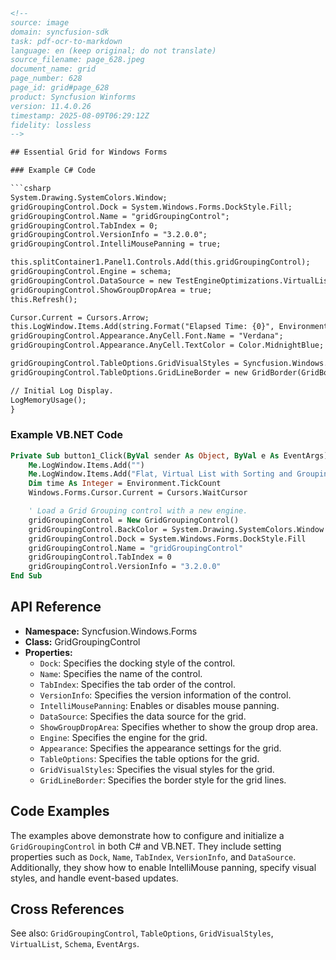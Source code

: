 ```html
<!-- 
source: image
domain: syncfusion-sdk
task: pdf-ocr-to-markdown
language: en (keep original; do not translate)
source_filename: page_628.jpeg
document_name: grid
page_number: 628
page_id: grid#page_628
product: Syncfusion Winforms
version: 11.4.0.26
timestamp: 2025-08-09T06:29:12Z
fidelity: lossless
-->

## Essential Grid for Windows Forms

### Example C# Code

```csharp
System.Drawing.SystemColors.Window;
gridGroupingControl.Dock = System.Windows.Forms.DockStyle.Fill;
gridGroupingControl.Name = "gridGroupingControl";
gridGroupingControl.TabIndex = 0;
gridGroupingControl.VersionInfo = "3.2.0.0";
gridGroupingControl.IntelliMousePanning = true;

this.splitContainer1.Panel1.Controls.Add(this.gridGroupingControl);
gridGroupingControl.Engine = schema;
gridGroupingControl.DataSource = new TestEngineOptimizations.VirtualList(100000);
gridGroupingControl.ShowGroupDropArea = true;
this.Refresh();

Cursor.Current = Cursors.Arrow;
this.LogWindow.Items.Add(string.Format("Elapsed Time: {0}", Environment.TickCount - time));
gridGroupingControl.Appearance.AnyCell.Font.Name = "Verdana";
gridGroupingControl.Appearance.AnyCell.TextColor = Color.MidnightBlue;

gridGroupingControl.TableOptions.GridVisualStyles = Syncfusion.Windows.Forms.GridVisualStyles.Office2007Blue;
gridGroupingControl.TableOptions.GridLineBorder = new GridBorder(GridBorderStyle.Solid, Color.FromArgb(227, 239, 255), GridBorderWeight.Thin);

// Initial Log Display.
LogMemoryUsage();
}
```

### Example VB.NET Code

```vb
Private Sub button1_Click(ByVal sender As Object, ByVal e As EventArgs) Handles button1.Click
    Me.LogWindow.Items.Add("")
    Me.LogWindow.Items.Add("Flat, Virtual List with Sorting and Grouping Enabled.")
    Dim time As Integer = Environment.TickCount
    Windows.Forms.Cursor.Current = Cursors.WaitCursor

    ' Load a Grid Grouping control with a new engine.
    gridGroupingControl = New GridGroupingControl()
    gridGroupingControl.BackColor = System.Drawing.SystemColors.Window
    gridGroupingControl.Dock = System.Windows.Forms.DockStyle.Fill
    gridGroupingControl.Name = "gridGroupingControl"
    gridGroupingControl.TabIndex = 0
    gridGroupingControl.VersionInfo = "3.2.0.0"
End Sub
```

## API Reference

- **Namespace:** Syncfusion.Windows.Forms
- **Class:** GridGroupingControl
- **Properties:**
  - `Dock`: Specifies the docking style of the control.
  - `Name`: Specifies the name of the control.
  - `TabIndex`: Specifies the tab order of the control.
  - `VersionInfo`: Specifies the version information of the control.
  - `IntelliMousePanning`: Enables or disables mouse panning.
  - `DataSource`: Specifies the data source for the grid.
  - `ShowGroupDropArea`: Specifies whether to show the group drop area.
  - `Engine`: Specifies the engine for the grid.
  - `Appearance`: Specifies the appearance settings for the grid.
  - `TableOptions`: Specifies the table options for the grid.
  - `GridVisualStyles`: Specifies the visual styles for the grid.
  - `GridLineBorder`: Specifies the border style for the grid lines.

## Code Examples

The examples above demonstrate how to configure and initialize a `GridGroupingControl` in both C# and VB.NET. They include setting properties such as `Dock`, `Name`, `TabIndex`, `VersionInfo`, and `DataSource`. Additionally, they show how to enable IntelliMouse panning, specify visual styles, and handle event-based updates.

## Cross References

See also: `GridGroupingControl`, `TableOptions`, `GridVisualStyles`, `VirtualList`, `Schema`, `EventArgs`.

<!-- tags: [product, module, control, api, version?] keywords: [GridGroupingControl, TableOptions, GridVisualStyles, VirtualList, Schema, EventArgs] -->
```